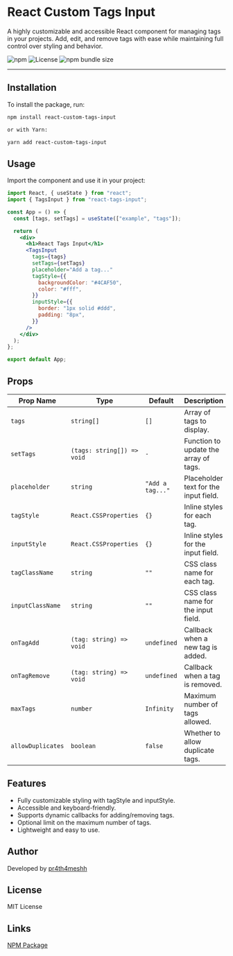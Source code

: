 # React Custom Tags Input

A highly customizable and accessible React component for managing tags in your projects. Add, edit, and remove tags with ease while maintaining full control over styling and behavior.

![npm](https://img.shields.io/npm/v/react-tags-input) ![License](https://img.shields.io/npm/l/react-tags-input) ![npm bundle size](https://img.shields.io/bundlephobia/min/react-tags-input)

---

## Installation

To install the package, run:

```bash
npm install react-custom-tags-input

or with Yarn:

yarn add react-custom-tags-input
```

## Usage

Import the component and use it in your project:

```jsx
import React, { useState } from "react";
import { TagsInput } from "react-tags-input";

const App = () => {
  const [tags, setTags] = useState(["example", "tags"]);

  return (
    <div>
      <h1>React Tags Input</h1>
      <TagsInput
        tags={tags}
        setTags={setTags}
        placeholder="Add a tag..."
        tagStyle={{
          backgroundColor: "#4CAF50",
          color: "#fff",
        }}
        inputStyle={{
          border: "1px solid #ddd",
          padding: "8px",
        }}
      />
    </div>
  );
};

export default App;
```

## Props

| **Prop Name**       | **Type**                  | **Default**        | **Description**                                      |
|----------------------|---------------------------|--------------------|------------------------------------------------------|
| `tags`              | `string[]`               | `[]`               | Array of tags to display.                           |
| `setTags`           | `(tags: string[]) => void`| `-`                | Function to update the array of tags.               |
| `placeholder`       | `string`                 | `"Add a tag..."`   | Placeholder text for the input field.               |
| `tagStyle`          | `React.CSSProperties`    | `{}`               | Inline styles for each tag.                         |
| `inputStyle`        | `React.CSSProperties`    | `{}`               | Inline styles for the input field.                  |
| `tagClassName`      | `string`                 | `""`               | CSS class name for each tag.                        |
| `inputClassName`    | `string`                 | `""`               | CSS class name for the input field.                 |
| `onTagAdd`          | `(tag: string) => void`  | `undefined`        | Callback when a new tag is added.                   |
| `onTagRemove`       | `(tag: string) => void`  | `undefined`        | Callback when a tag is removed.                     |
| `maxTags`           | `number`                | `Infinity`         | Maximum number of tags allowed.                     |
| `allowDuplicates`   | `boolean`               | `false`            | Whether to allow duplicate tags.                    |


## Features

- Fully customizable styling with tagStyle and inputStyle.
- Accessible and keyboard-friendly.
- Supports dynamic callbacks for adding/removing tags.
- Optional limit on the maximum number of tags.
- Lightweight and easy to use.

## Author
Developed by [pr4th4meshh](https://github.com/pr4th4meshh)

## License  
MIT License 

## Links
[NPM Package](https://www.npmjs.com/package/react-custom-tags-input)